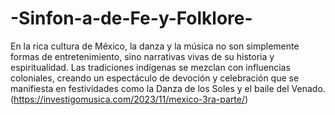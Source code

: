 # -Sinfon-a-de-Fe-y-Folklore-
En la rica cultura de México, la danza y la música no son simplemente formas de entretenimiento, sino narrativas vivas de su historia y espiritualidad. Las tradiciones indígenas se mezclan con influencias coloniales, creando un espectáculo de devoción y celebración que se manifiesta en festividades como la Danza de los Soles y el baile del Venado.
(https://investigomusica.com/2023/11/mexico-3ra-parte/)
